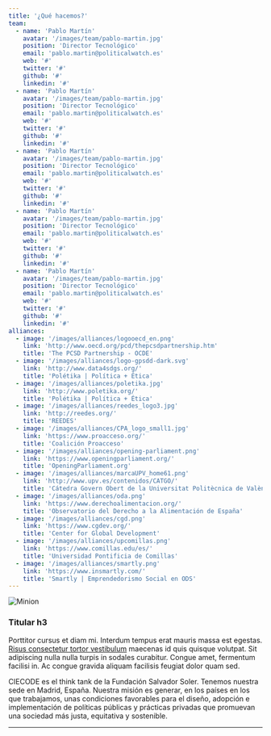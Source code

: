 ```yaml
---
title: '¿Qué hacemos?'
team:
  - name: 'Pablo Martín'
    avatar: '/images/team/pablo-martin.jpg'
    position: 'Director Tecnológico'
    email: 'pablo.martin@politicalwatch.es'
    web: '#'
    twitter: '#'
    github: '#'
    linkedin: '#'
  - name: 'Pablo Martín'
    avatar: '/images/team/pablo-martin.jpg'
    position: 'Director Tecnológico'
    email: 'pablo.martin@politicalwatch.es'
    web: '#'
    twitter: '#'
    github: '#'
    linkedin: '#'
  - name: 'Pablo Martín'
    avatar: '/images/team/pablo-martin.jpg'
    position: 'Director Tecnológico'
    email: 'pablo.martin@politicalwatch.es'
    web: '#'
    twitter: '#'
    github: '#'
    linkedin: '#'
  - name: 'Pablo Martín'
    avatar: '/images/team/pablo-martin.jpg'
    position: 'Director Tecnológico'
    email: 'pablo.martin@politicalwatch.es'
    web: '#'
    twitter: '#'
    github: '#'
    linkedin: '#'
  - name: 'Pablo Martín'
    avatar: '/images/team/pablo-martin.jpg'
    position: 'Director Tecnológico'
    email: 'pablo.martin@politicalwatch.es'
    web: '#'
    twitter: '#'
    github: '#'
    linkedin: '#'
alliances:
  - image: '/images/alliances/logooecd_en.png'
    link: 'http://www.oecd.org/pcd/thepcsdpartnership.htm'
    title: 'The PCSD Partnership - OCDE'
  - image: '/images/alliances/logo-gpsdd-dark.svg'
    link: 'http://www.data4sdgs.org/'
    title: 'Polétika | Política + Ética'
  - image: '/images/alliances/poletika.jpg'
    link: 'http://www.poletika.org/'
    title: 'Polétika | Política + Ética'
  - image: '/images/alliances/reedes_logo3.jpg'
    link: 'http://reedes.org/'
    title: 'REEDES'
  - image: '/images/alliances/CPA_logo_small1.jpg'
    link: 'https://www.proacceso.org/'
    title: 'Coalición Proacceso'
  - image: '/images/alliances/opening-parliament.png'
    link: 'https://www.openingparliament.org/'
    title: 'OpeningParliament.org'
  - image: '/images/alliances/marcaUPV_home61.png'
    link: 'http://www.upv.es/contenidos/CATGO/'
    title: 'Cátedra Govern Obert de la Universitat Politècnica de València'
  - image: '/images/alliances/oda.png'
    link: 'https://www.derechoalimentacion.org/'
    title: 'Observatorio del Derecho a la Alimentación de España'
  - image: '/images/alliances/cgd.png'
    link: 'https://www.cgdev.org/'
    title: 'Center for Global Development'
  - image: '/images/alliances/upcomillas.png'
    link: 'https://www.comillas.edu/es/'
    title: 'Universidad Pontificia de Comillas'
  - image: '/images/alliances/smartly.png'
    link: 'https://www.insmartly.com/'
    title: 'Smartly | Emprendedorismo Social en ODS'
---
```


![Minion](/images/lorempixel.jpg)

<md-content>

### Titular h3

Porttitor cursus et diam mi. Interdum tempus erat mauris massa est egestas. [Risus consectetur tortor vestibulum](#) maecenas id quis quisque volutpat. Sit adipiscing nulla nulla turpis in sodales curabitur. Congue amet, fermentum facilisi in. Ac congue gravida aliquam facilisis feugiat dolor quam sed.

CIECODE es el think tank de la Fundación Salvador Soler. Tenemos nuestra sede en Madrid, España. Nuestra misión es generar, en los países en los que trabajamos, unas condiciones favorables para el diseño, adopción e implementación de políticas públicas y prácticas privadas que promuevan una sociedad más justa, equitativa y sostenible.

</md-content>

---

<team :team="team"></team>

<alliances :alliances="alliances"></alliances>

